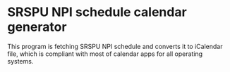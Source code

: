 # SRSPU NPI schedule calendar generator

This program is fetching SRSPU NPI schedule and converts it to iCalendar file, which is compliant with most of calendar apps for all operating systems.